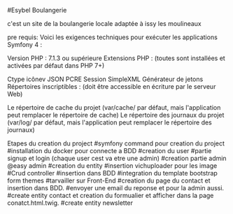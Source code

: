 #Esybel Boulangerie

c'est un site de la boulangerie locale adaptée à issy les moulineaux

pre requis:
Voici les exigences techniques pour exécuter les applications Symfony 4 :

Version PHP : 7.1.3 ou supérieure
Extensions PHP : (toutes sont installées et activées par défaut dans PHP 7+)

Ctype
icônev
JSON
PCRE
Session
SimpleXML
Générateur de jetons
Répertoires inscriptibles : (doit être accessible en écriture par le serveur Web)

Le répertoire de cache du projet (var/cache/ par défaut, mais l'application peut remplacer le répertoire de cache)
Le répertoire des journaux du projet (var/log/ par défaut, mais l'application peut remplacer le répertoire des journaux)


Etapes du creation du project
#symfony command pour creation du project
#installation du docker pour connecte a BDD 
#creation du user
#partie signup et login (chaque user cest va etre une admin)
#creation partie admin @easy admin
#creation du entity
#insertion vichuploader pour les image
#Crud controller
#insertion dans BDD
#integration du  template bootstrap form themes
#tarvailler sur Front-End
#creation du page du contact et insertion dans BDD.
#envoyer une email du reponse et pour la admin aussi.
#create entity contact et creation du formualier et afficher dans la page conatct.html.twig.
#create entity newsletter




